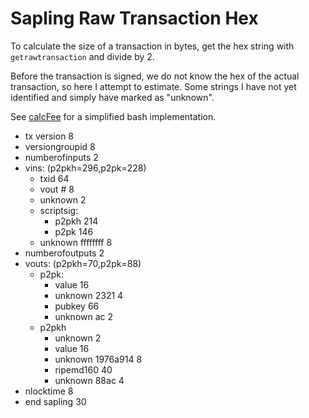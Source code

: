 # Sapling Raw Transaction Hex

To calculate the size of a transaction in bytes, get the hex string with `getrawtransaction` and divide by 2.

Before the transaction is signed, we do not know the hex of the actual transaction, so here I attempt to estimate. Some strings I have not yet identified and simply have marked as "unknown".

See [calcFee](https://github.com/webworker01/nntools/blob/master/functions-wallet#L47) for a simplified bash implementation.

* tx version                  8
* versiongroupid              8
* numberofinputs              2
* vins:     (p2pkh=296,p2pk=228)
    * txid                    64
    * vout #                  8
    * unknown                 2
    * scriptsig:
        * p2pkh               214
        * p2pk                146
    * unknown ffffffff        8
* numberofoutputs             2
* vouts:      (p2pkh=70,p2pk=88)
    * p2pk:
        * value               16
        * unknown 2321        4
        * pubkey              66
        * unknown ac          2
    * p2pkh
        * unknown             2
        * value               16
        * unknown 1976a914    8
        * ripemd160           40
        * unknown 88ac        4
* nlocktime                   8
* end sapling                 30
